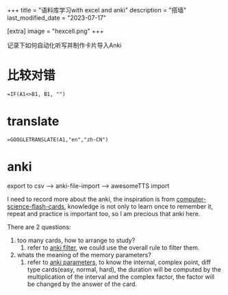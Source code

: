 +++
title = "语料库学习with excel and anki"
description = "搭墙"
last_modified_date = "2023-07-17"

[extra]
image = "hexcell.png"
+++

记录下如何自动化听写并制作卡片导入Anki

# 比较对错

`=IF(A1<>B1, B1, "")  `

# translate

`=GOOGLETRANSLATE(A1,"en","zh-CN") `

# anki

export to csv --> anki-file-import --> awesomeTTS import

I need to record more about the anki, the inspiration is from [computer-science-flash-cards](https://github.com/jwasham/computer-science-flash-cards), knowledge is not only to learn once to remember it, repeat and practice is important too, so I am precious that anki here.

There are 2 questions:

1. too many cards, how to arrange to study?
   1. refer to [anki filter](https://www.zhihu.com/question/465450224), we could use the overall rule to filter them.
2. whats the meaning of the memory parameters?
   1. refer to [anki parameters](https://zhuanlan.zhihu.com/p/42921090), to know the internal, complex point, diff type cards(easy, normal, hard), the duration will be computed by the multiplication of the interval and the complex factor, the factor will be changed by the answer of the card. 